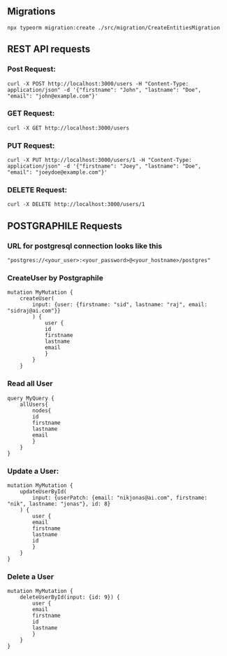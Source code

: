 
## Migrations

    npx typeorm migration:create ./src/migration/CreateEntitiesMigration 


## REST API requests


### Post Request:
    curl -X POST http://localhost:3000/users -H "Content-Type: application/json" -d '{"firstname": "John", "lastname": "Doe", "email": "john@example.com"}'


### GET Request:
    curl -X GET http://localhost:3000/users

### PUT Request:
    curl -X PUT http://localhost:3000/users/1 -H "Content-Type: application/json" -d '{"firstname": "Joey", "lastname": "Doe", "email": "joeydoe@example.com"}'


### DELETE Request:
    curl -X DELETE http://localhost:3000/users/1 


## POSTGRAPHILE Requests

### URL for postgresql connection looks like this

    "postgres://<your_user>:<your_password>@<your_hostname>/postgres"




### CreateUser by Postgraphile

    mutation MyMutation {
        createUser(
            input: {user: {firstname: "sid", lastname: "raj", email: "sidraj@ai.com"}}
            ) {
                user {
                id
                firstname
                lastname
                email
                }
            }
        }

    
### Read all User

    query MyQuery {
        allUsers{
            nodes{
            id
            firstname
            lastname
            email 
            }
        }
    }

### Update a User:

    mutation MyMutation {
        updateUserById(
            input: {userPatch: {email: "nikjonas@ai.com", firstname: "nik", lastname: "jonas"}, id: 8}
        ) {
            user {
            email
            firstname
            lastname
            id
            }
        }
    }


### Delete a User 

    mutation MyMutation {
        deleteUserById(input: {id: 9}) {
            user {
            email
            firstname
            id
            lastname
            }
        }
    }